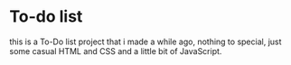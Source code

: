 # To-do list

this is a To-Do list project that i made a while ago, nothing to special, just some casual HTML and CSS and a little bit of JavaScript.
